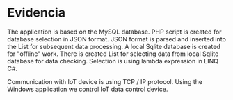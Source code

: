 # Evidencia

The application is based on the MySQL database. PHP script is created for database selection in JSON format.
JSON format is parsed and inserted into the List for subsequent data processing. A local Sqlite database is created for "offline" work.
There is created List for selecting data from local Sqlite database for data checking. Selection is using lambda expression in LINQ C#.

Communication with IoT device is using TCP / IP protocol. Using the Windows application we control IoT data control device.

